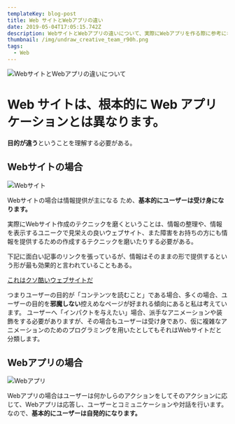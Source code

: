 ```yaml
---
templateKey: blog-post
title: Web サイトとWebアプリの違い
date: 2019-05-04T17:05:15.742Z
description: WebサイトとWebアプリの違いについて、実際にWebアプリを作る際に参考になればと思い、自分なりに違いをまとめてみました。
thumbnail: /img/undraw_creative_team_r90h.png
tags:
  - Web
---
```

![WebサイトとWebアプリの違いについて](/img/undraw_creative_team_r90h.png "WebサイトとWebアプリの違いについて")

# Web サイトは、根本的に Web アプリケーションとは異なります。

**目的が違う**ということを理解する必要がある。

## Webサイトの場合



![Webサイト](/img/undraw_blog_anyj.png "Webサイト")



Webサイトの場合は情報提供が主になる
ため、**基本的にユーザーは受け身になります。**

実際にWebサイト作成のテクニックを磨くということは、情報の整理や、情報を表示するユニークで見栄えの良いウェブサイト、また障害をお持ちの方にも情報を提供するための作成するテクニックを磨いたりする必要がある。

下記に面白い記事のリンクを張っているが、情報はそのままの形で提供するという形が最も効果的と言われていることもある。

[これはクソ酷いウェブサイトだ
](http://toshimaru.net/motherfuckingwebsite/) 

つまりユーザーの目的が「コンテンツを読むこと」である場合、多くの場合、ユーザーの目的を**邪魔しない**控えめなページが好まれる傾向にあると私は考えています。
ユーザーへ「インパクトを与えたい」場合、派手なアニメーションや装飾をする必要がありますが、その場合もユーザーは受け身であり、仮に複雑なアニメーションのためのプログラミングを用いたとしてもそれはWebサイトだと分類します。

## Webアプリの場合



![Webアプリ](/img/undraw_post_online_dkuk.png "Webアプリ")



Webアプリの場合はユーザーは何かしらのアクションをしてそのアクションに応じて、Webアプリは応答し、ユーザーとコミュニケーションや対話を行います。なので、**基本的にユーザーは自発的になります。**
